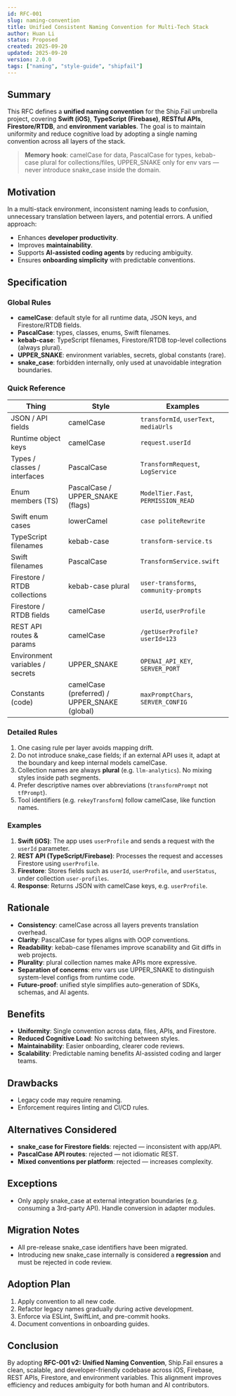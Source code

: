 ```yaml
---
id: RFC-001
slug: naming-convention
title: Unified Consistent Naming Convention for Multi-Tech Stack
author: Huan Li
status: Proposed
created: 2025-09-20
updated: 2025-09-20
version: 2.0.0
tags: ["naming", "style-guide", "shipfail"]
---
```


## Summary

This RFC defines a **unified naming convention** for the Ship.Fail umbrella project, covering **Swift (iOS)**, **TypeScript (Firebase)**, **RESTful APIs**, **Firestore/RTDB**, and **environment variables**. The goal is to maintain uniformity and reduce cognitive load by adopting a single naming convention across all layers of the stack.

> **Memory hook**: camelCase for data, PascalCase for types, kebab-case plural for collections/files, UPPER\_SNAKE only for env vars — never introduce snake\_case inside the domain.

## Motivation

In a multi-stack environment, inconsistent naming leads to confusion, unnecessary translation between layers, and potential errors. A unified approach:

* Enhances **developer productivity**.
* Improves **maintainability**.
* Supports **AI-assisted coding agents** by reducing ambiguity.
* Ensures **onboarding simplicity** with predictable conventions.

## Specification

### Global Rules

* **camelCase**: default style for all runtime data, JSON keys, and Firestore/RTDB fields.
* **PascalCase**: types, classes, enums, Swift filenames.
* **kebab-case**: TypeScript filenames, Firestore/RTDB top-level collections (always plural).
* **UPPER\_SNAKE**: environment variables, secrets, global constants (rare).
* **snake\_case**: forbidden internally, only used at unavoidable integration boundaries.

### Quick Reference

| **Thing**                       | **Style**                                     | **Examples**                           |
| ------------------------------- | --------------------------------------------- | -------------------------------------- |
| JSON / API fields               | camelCase                                     | `transformId`, `userText`, `mediaUrls` |
| Runtime object keys             | camelCase                                     | `request.userId`                       |
| Types / classes / interfaces    | PascalCase                                    | `TransformRequest`, `LogService`       |
| Enum members (TS)               | PascalCase / UPPER\_SNAKE (flags)             | `ModelTier.Fast`, `PERMISSION_READ`    |
| Swift enum cases                | lowerCamel                                    | `case politeRewrite`                   |
| TypeScript filenames            | kebab-case                                    | `transform-service.ts`                 |
| Swift filenames                 | PascalCase                                    | `TransformService.swift`               |
| Firestore / RTDB collections    | kebab-case plural                             | `user-transforms`, `community-prompts` |
| Firestore / RTDB fields         | camelCase                                     | `userId`, `userProfile`                |
| REST API routes & params        | camelCase                                     | `/getUserProfile?userId=123`           |
| Environment variables / secrets | UPPER\_SNAKE                                  | `OPENAI_API_KEY`, `SERVER_PORT`        |
| Constants (code)                | camelCase (preferred) / UPPER\_SNAKE (global) | `maxPromptChars`, `SERVER_CONFIG`      |

### Detailed Rules

1. One casing rule per layer avoids mapping drift.
2. Do not introduce snake\_case fields; if an external API uses it, adapt at the boundary and keep internal models camelCase.
3. Collection names are always **plural** (e.g. `llm-analytics`). No mixing styles inside path segments.
4. Prefer descriptive names over abbreviations (`transformPrompt` not `tfPrompt`).
5. Tool identifiers (e.g. `rekeyTransform`) follow camelCase, like function names.

### Examples

1. **Swift (iOS)**: The app uses `userProfile` and sends a request with the `userId` parameter.
2. **REST API (TypeScript/Firebase)**: Processes the request and accesses Firestore using `userProfile`.
3. **Firestore**: Stores fields such as `userId`, `userProfile`, and `userStatus`, under collection `user-profiles`.
4. **Response**: Returns JSON with camelCase keys, e.g. `userProfile`.

## Rationale

* **Consistency**: camelCase across all layers prevents translation overhead.
* **Clarity**: PascalCase for types aligns with OOP conventions.
* **Readability**: kebab-case filenames improve scanability and Git diffs in web projects.
* **Plurality**: plural collection names make APIs more expressive.
* **Separation of concerns**: env vars use UPPER\_SNAKE to distinguish system-level configs from runtime code.
* **Future-proof**: unified style simplifies auto-generation of SDKs, schemas, and AI agents.

## Benefits

* **Uniformity**: Single convention across data, files, APIs, and Firestore.
* **Reduced Cognitive Load**: No switching between styles.
* **Maintainability**: Easier onboarding, clearer code reviews.
* **Scalability**: Predictable naming benefits AI-assisted coding and larger teams.

## Drawbacks

* Legacy code may require renaming.
* Enforcement requires linting and CI/CD rules.

## Alternatives Considered

* **snake\_case for Firestore fields**: rejected — inconsistent with app/API.
* **PascalCase API routes**: rejected — not idiomatic REST.
* **Mixed conventions per platform**: rejected — increases complexity.

## Exceptions

* Only apply snake\_case at external integration boundaries (e.g. consuming a 3rd-party API). Handle conversion in adapter modules.

## Migration Notes

* All pre-release snake\_case identifiers have been migrated.
* Introducing new snake\_case internally is considered a **regression** and must be rejected in code review.

## Adoption Plan

1. Apply convention to all new code.
2. Refactor legacy names gradually during active development.
3. Enforce via ESLint, SwiftLint, and pre-commit hooks.
4. Document conventions in onboarding guides.

## Conclusion

By adopting **RFC-001 v2: Unified Naming Convention**, Ship.Fail ensures a clean, scalable, and developer-friendly codebase across iOS, Firebase, REST APIs, Firestore, and environment variables. This alignment improves efficiency and reduces ambiguity for both human and AI contributors.

